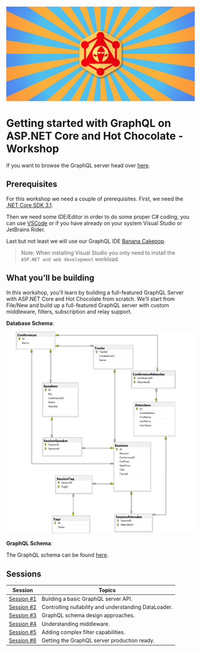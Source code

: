 ![ChilliCream](docs/images/ChilliCream.svg)

# Getting started with GraphQL on ASP.NET Core and Hot Chocolate - Workshop

If you want to browse the GraphQL server head over [here](https://aspnetcorews-backend.azurewebsites.net).

## Prerequisites

For this workshop we need a couple of prerequisites. First, we need the [.NET Core SDK 3.1](https://dotnet.microsoft.com/download/dotnet-core/3.1).

Then we need some IDE/Editor in order to do some proper C# coding, you can use [VSCode](https://code.visualstudio.com/) or if you have already on your system Visual Studio or JetBrains Rider.

Last but not least we will use our GraphQL IDE [Banana Cakepop](https://hotchocolate.io/docs/banana-cakepop).

> Note: When installing Visual Studio you only need to install the `ASP.NET and web development` workload.

## What you'll be building

In this workshop, you'll learn by building a full-featured GraphQL Server with ASP.NET Core and Hot Chocolate from scratch. We'll start from File/New and build up a full-featured GraphQL server with custom middleware, filters, subscription and relay support.

**Database Schema**:

![Database Schema Diagram](docs/images/21-conference-planner-db-diagram.png)

**GraphQL Schema**:

The GraphQL schema can be found [here](code/schema.graphql).

## Sessions

| Session | Topics |
| ----- | ---- |
| [Session #1](docs/1-creating-a-graphql-server-project.md) | Building a basic GraphQL server API. |
| [Session #2](docs/2-building-out-the-graphql-server.md) | Controlling nullability and understanding DataLoader.  |  |
| [Session #3](docs/3-schema-design.md) | GraphQL schema design approaches. |
| [Session #4](docs/4-understanding-middleware.md) | Understanding middleware. |
| [Session #5](docs/) | Adding complex filter capabilities. |
| [Session #6](docs/) | Getting the GraphQL server production ready. |
